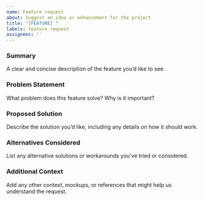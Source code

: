 ```yaml
---
name: Feature request
about: Suggest an idea or enhancement for the project
title: "[FEATURE] "
labels: feature request
assignees: ''
---
```


### Summary
A clear and concise description of the feature you’d like to see.

### Problem Statement
What problem does this feature solve? Why is it important?

### Proposed Solution
Describe the solution you’d like, including any details on how it should work.

### Alternatives Considered
List any alternative solutions or workarounds you’ve tried or considered.

### Additional Context
Add any other context, mockups, or references that might help us understand the request.